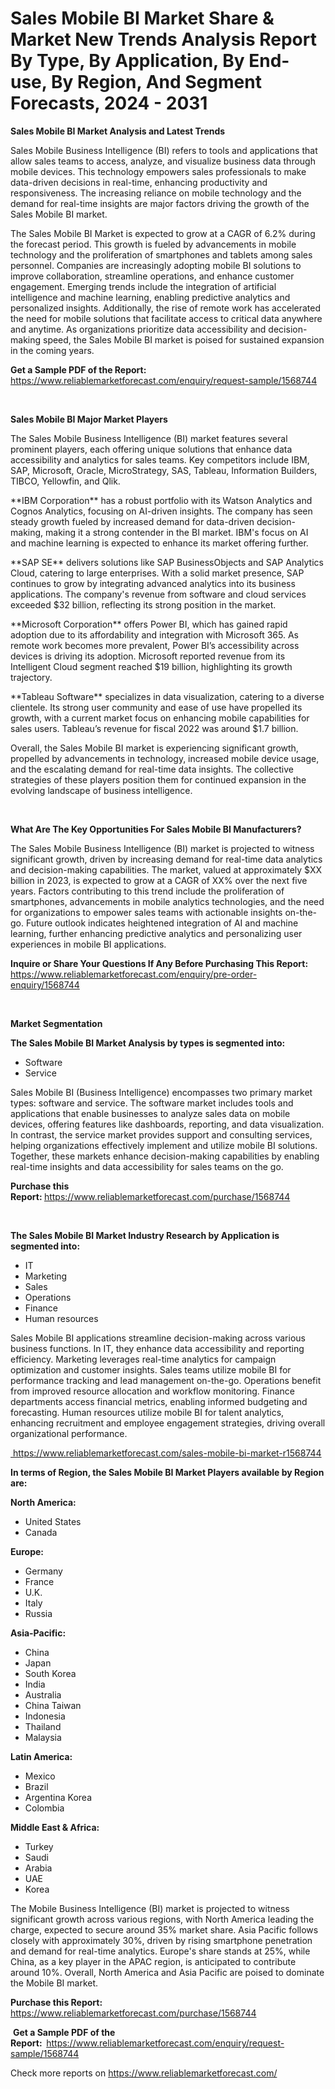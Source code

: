 <p><h1>Sales Mobile BI Market Share & Market New Trends Analysis Report By Type, By Application, By End-use, By Region, And Segment Forecasts, 2024 - 2031</h1></p><p><strong>Sales Mobile BI Market Analysis and Latest Trends</strong></p>
<p><p>Sales Mobile Business Intelligence (BI) refers to tools and applications that allow sales teams to access, analyze, and visualize business data through mobile devices. This technology empowers sales professionals to make data-driven decisions in real-time, enhancing productivity and responsiveness. The increasing reliance on mobile technology and the demand for real-time insights are major factors driving the growth of the Sales Mobile BI market.</p><p>The Sales Mobile BI Market is expected to grow at a CAGR of 6.2% during the forecast period. This growth is fueled by advancements in mobile technology and the proliferation of smartphones and tablets among sales personnel. Companies are increasingly adopting mobile BI solutions to improve collaboration, streamline operations, and enhance customer engagement. Emerging trends include the integration of artificial intelligence and machine learning, enabling predictive analytics and personalized insights. Additionally, the rise of remote work has accelerated the need for mobile solutions that facilitate access to critical data anywhere and anytime. As organizations prioritize data accessibility and decision-making speed, the Sales Mobile BI market is poised for sustained expansion in the coming years.</p></p>
<p><strong>Get a Sample PDF of the Report:&nbsp;</strong> <a href="https://www.reliablemarketforecast.com/enquiry/request-sample/1568744?utm_campaign=1169&utm_medium=2&utm_source=Github&utm_content=ia&utm_term=28122024&utm_id=sales-mobile-bi">https://www.reliablemarketforecast.com/enquiry/request-sample/1568744</a></p>
<p>&nbsp;</p>
<p><strong>Sales Mobile BI Major Market Players</strong></p>
<p><p>The Sales Mobile Business Intelligence (BI) market features several prominent players, each offering unique solutions that enhance data accessibility and analytics for sales teams. Key competitors include IBM, SAP, Microsoft, Oracle, MicroStrategy, SAS, Tableau, Information Builders, TIBCO, Yellowfin, and Qlik.</p><p>**IBM Corporation** has a robust portfolio with its Watson Analytics and Cognos Analytics, focusing on AI-driven insights. The company has seen steady growth fueled by increased demand for data-driven decision-making, making it a strong contender in the BI market. IBM's focus on AI and machine learning is expected to enhance its market offering further.</p><p>**SAP SE** delivers solutions like SAP BusinessObjects and SAP Analytics Cloud, catering to large enterprises. With a solid market presence, SAP continues to grow by integrating advanced analytics into its business applications. The company's revenue from software and cloud services exceeded $32 billion, reflecting its strong position in the market.</p><p>**Microsoft Corporation** offers Power BI, which has gained rapid adoption due to its affordability and integration with Microsoft 365. As remote work becomes more prevalent, Power BI’s accessibility across devices is driving its adoption. Microsoft reported revenue from its Intelligent Cloud segment reached $19 billion, highlighting its growth trajectory.</p><p>**Tableau Software** specializes in data visualization, catering to a diverse clientele. Its strong user community and ease of use have propelled its growth, with a current market focus on enhancing mobile capabilities for sales users. Tableau’s revenue for fiscal 2022 was around $1.7 billion.</p><p>Overall, the Sales Mobile BI market is experiencing significant growth, propelled by advancements in technology, increased mobile device usage, and the escalating demand for real-time data insights. The collective strategies of these players position them for continued expansion in the evolving landscape of business intelligence.</p></p>
<p>&nbsp;</p>
<p><strong>What Are The Key Opportunities For Sales Mobile BI Manufacturers?</strong></p>
<p><p>The Sales Mobile Business Intelligence (BI) market is projected to witness significant growth, driven by increasing demand for real-time data analytics and decision-making capabilities. The market, valued at approximately $XX billion in 2023, is expected to grow at a CAGR of XX% over the next five years. Factors contributing to this trend include the proliferation of smartphones, advancements in mobile analytics technologies, and the need for organizations to empower sales teams with actionable insights on-the-go. Future outlook indicates heightened integration of AI and machine learning, further enhancing predictive analytics and personalizing user experiences in mobile BI applications.</p></p>
<p><strong>Inquire or Share Your Questions If Any Before Purchasing This Report:</strong> <a href="https://www.reliablemarketforecast.com/enquiry/pre-order-enquiry/1568744?utm_campaign=1169&utm_medium=2&utm_source=Github&utm_content=ia&utm_term=28122024&utm_id=sales-mobile-bi">https://www.reliablemarketforecast.com/enquiry/pre-order-enquiry/1568744</a></p>
<p>&nbsp;</p>
<p><strong>Market Segmentation</strong></p>
<p><strong>The Sales Mobile BI Market Analysis by types is segmented into:</strong></p>
<p><ul><li>Software</li><li>Service</li></ul></p>
<p><p>Sales Mobile BI (Business Intelligence) encompasses two primary market types: software and service. The software market includes tools and applications that enable businesses to analyze sales data on mobile devices, offering features like dashboards, reporting, and data visualization. In contrast, the service market provides support and consulting services, helping organizations effectively implement and utilize mobile BI solutions. Together, these markets enhance decision-making capabilities by enabling real-time insights and data accessibility for sales teams on the go.</p></p>
<p><strong>Purchase this Report:&nbsp;</strong><a href="https://www.reliablemarketforecast.com/purchase/1568744?utm_campaign=1169&utm_medium=2&utm_source=Github&utm_content=ia&utm_term=28122024&utm_id=sales-mobile-bi">https://www.reliablemarketforecast.com/purchase/1568744</a></p>
<p>&nbsp;</p>
<p><strong>The Sales Mobile BI Market Industry Research by Application is segmented into:</strong></p>
<p><ul><li>IT</li><li>Marketing</li><li>Sales</li><li>Operations</li><li>Finance</li><li>Human resources</li></ul></p>
<p><p>Sales Mobile BI applications streamline decision-making across various business functions. In IT, they enhance data accessibility and reporting efficiency. Marketing leverages real-time analytics for campaign optimization and customer insights. Sales teams utilize mobile BI for performance tracking and lead management on-the-go. Operations benefit from improved resource allocation and workflow monitoring. Finance departments access financial metrics, enabling informed budgeting and forecasting. Human resources utilize mobile BI for talent analytics, enhancing recruitment and employee engagement strategies, driving overall organizational performance.</p></p>
<p><a href="https://www.reliablemarketforecast.com/sales-mobile-bi-market-r1568744?utm_campaign=1169&utm_medium=2&utm_source=Github&utm_content=ia&utm_term=28122024&utm_id=sales-mobile-bi">&nbsp;https://www.reliablemarketforecast.com/sales-mobile-bi-market-r1568744</a></p>
<p><strong>In terms of Region, the Sales Mobile BI Market Players available by Region are:</strong></p>
<p>
    <p> <strong> North America: </strong>
        <ul>
            <li>United States</li>
            <li>Canada</li>
        </ul>
        </p> 
    <p> <strong> Europe: </strong>
        <ul>
            <li>Germany</li>
            <li>France</li>
            <li>U.K.</li>
            <li>Italy</li>
            <li>Russia</li>
        </ul>
        </p> 
    <p> <strong> Asia-Pacific: </strong>
        <ul>
            <li>China</li>
            <li>Japan</li>
            <li>South Korea</li>
            <li>India</li>
            <li>Australia</li>
            <li>China Taiwan</li>
            <li>Indonesia</li>
            <li>Thailand</li>
            <li>Malaysia</li>
        </ul>
        </p> 
    <p> <strong> Latin America: </strong>
        <ul>
            <li>Mexico</li>
            <li>Brazil</li>
            <li>Argentina Korea</li>
            <li>Colombia</li>
        </ul>
        </p> 
    <p> <strong> Middle East & Africa: </strong>
        <ul>
            <li>Turkey</li>
            <li>Saudi</li>
            <li>Arabia</li>
            <li>UAE</li>
            <li>Korea</li>
        </ul>
    </p>
    </p>
<p><p>The Mobile Business Intelligence (BI) market is projected to witness significant growth across various regions, with North America leading the charge, expected to secure around 35% market share. Asia Pacific follows closely with approximately 30%, driven by rising smartphone penetration and demand for real-time analytics. Europe's share stands at 25%, while China, as a key player in the APAC region, is anticipated to contribute around 10%. Overall, North America and Asia Pacific are poised to dominate the Mobile BI market.</p></p>
<p><strong>Purchase this Report: </strong><a href="https://www.reliablemarketforecast.com/purchase/1568744?utm_campaign=1169&utm_medium=2&utm_source=Github&utm_content=ia&utm_term=28122024&utm_id=sales-mobile-bi">https://www.reliablemarketforecast.com/purchase/1568744</a></p>
<p>&nbsp;<strong>Get a Sample PDF of the Report:&nbsp;&nbsp;</strong><a href="https://www.reliablemarketforecast.com/enquiry/request-sample/1568744?utm_campaign=1169&utm_medium=2&utm_source=Github&utm_content=ia&utm_term=28122024&utm_id=sales-mobile-bi">https://www.reliablemarketforecast.com/enquiry/request-sample/1568744</a></p>
<p><strong></strong></p>
<p>Check more reports on <a href="https://www.reliablemarketforecast.com/?utm_campaign=1169&utm_medium=2&utm_source=Github&utm_content=ia&utm_term=28122024&utm_id=sales-mobile-bi">https://www.reliablemarketforecast.com/</a></p>